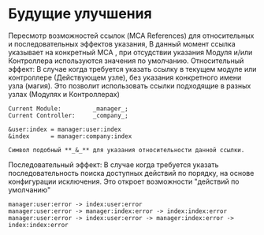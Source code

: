 # Будущие улучшения
Пересмотр возможностей ссылок (MCA References) для относительных и последовательных эффектов указания, 
В данный момент ссылка указывает на конкретный MCA , при отсудствии указания Модуля и/или Контроллера используются значения по умолчанию.
Относительный эффект: 
    В случае когда требуется указать ссылку в текущем модуле или контроллере (Действующем узле), без указания конкретного имени узла (магия).
    Это позволит использовать ссылки подходящие в разных узлах (Модулях и Контроллерах)
    
    
    Current Module:         _manager_; 
    Current Controller:     _company_;
    
    &user:index = manager:user:index
    &index      = manager:company:index
    
    Символ подобный **_&_** для указания относительности данной ссылки.
    
    
Последовательный эффект: 
    В случае когда требуется указать последовательность поиска доступных действий по порядку, на основе конфигурации исключения.
    Это откроет возможности "действий по умолчанию" 
    
    manager:user:error -> index:user:error
    manager:user:error -> manager:index:error -> index:index:error
    manager:user:error -> index:user:error -> manager:index:error -> index:index:error
    